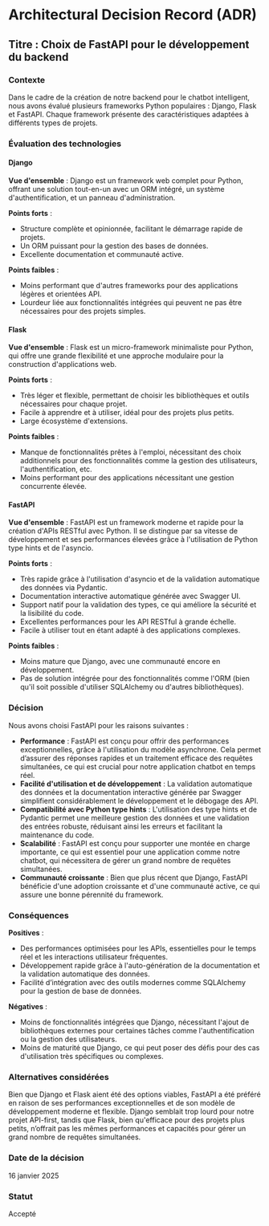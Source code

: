 # Architectural Decision Record (ADR)

## Titre : Choix de FastAPI pour le développement du backend

### Contexte

Dans le cadre de la création de notre backend pour le chatbot intelligent, nous avons évalué plusieurs frameworks Python populaires : Django, Flask et FastAPI. Chaque framework présente des caractéristiques adaptées à différents types de projets.

### Évaluation des technologies

#### Django

**Vue d'ensemble** : Django est un framework web complet pour Python, offrant une solution tout-en-un avec un ORM intégré, un système d'authentification, et un panneau d'administration.

**Points forts** :
- Structure complète et opinionnée, facilitant le démarrage rapide de projets.
- Un ORM puissant pour la gestion des bases de données.
- Excellente documentation et communauté active.

**Points faibles** :
- Moins performant que d'autres frameworks pour des applications légères et orientées API.
- Lourdeur liée aux fonctionnalités intégrées qui peuvent ne pas être nécessaires pour des projets simples.

#### Flask

**Vue d'ensemble** : Flask est un micro-framework minimaliste pour Python, qui offre une grande flexibilité et une approche modulaire pour la construction d'applications web.

**Points forts** :
- Très léger et flexible, permettant de choisir les bibliothèques et outils nécessaires pour chaque projet.
- Facile à apprendre et à utiliser, idéal pour des projets plus petits.
- Large écosystème d'extensions.

**Points faibles** :
- Manque de fonctionnalités prêtes à l'emploi, nécessitant des choix additionnels pour des fonctionnalités comme la gestion des utilisateurs, l'authentification, etc.
- Moins performant pour des applications nécessitant une gestion concurrente élevée.

#### FastAPI

**Vue d'ensemble** : FastAPI est un framework moderne et rapide pour la création d'APIs RESTful avec Python. Il se distingue par sa vitesse de développement et ses performances élevées grâce à l'utilisation de Python type hints et de l'asyncio.

**Points forts** :
- Très rapide grâce à l'utilisation d'asyncio et de la validation automatique des données via Pydantic.
- Documentation interactive automatique générée avec Swagger UI.
- Support natif pour la validation des types, ce qui améliore la sécurité et la lisibilité du code.
- Excellentes performances pour les API RESTful à grande échelle.
- Facile à utiliser tout en étant adapté à des applications complexes.

**Points faibles** :
- Moins mature que Django, avec une communauté encore en développement.
- Pas de solution intégrée pour des fonctionnalités comme l'ORM (bien qu'il soit possible d'utiliser SQLAlchemy ou d'autres bibliothèques).

### Décision

Nous avons choisi FastAPI pour les raisons suivantes :

- **Performance** : FastAPI est conçu pour offrir des performances exceptionnelles, grâce à l'utilisation du modèle asynchrone. Cela permet d’assurer des réponses rapides et un traitement efficace des requêtes simultanées, ce qui est crucial pour notre application chatbot en temps réel.
- **Facilité d'utilisation et de développement** : La validation automatique des données et la documentation interactive générée par Swagger simplifient considérablement le développement et le débogage des API.
- **Compatibilité avec Python type hints** : L'utilisation des type hints et de Pydantic permet une meilleure gestion des données et une validation des entrées robuste, réduisant ainsi les erreurs et facilitant la maintenance du code.
- **Scalabilité** : FastAPI est conçu pour supporter une montée en charge importante, ce qui est essentiel pour une application comme notre chatbot, qui nécessitera de gérer un grand nombre de requêtes simultanées.
- **Communauté croissante** : Bien que plus récent que Django, FastAPI bénéficie d'une adoption croissante et d'une communauté active, ce qui assure une bonne pérennité du framework.

### Conséquences

**Positives** :
- Des performances optimisées pour les APIs, essentielles pour le temps réel et les interactions utilisateur fréquentes.
- Développement rapide grâce à l'auto-génération de la documentation et la validation automatique des données.
- Facilité d’intégration avec des outils modernes comme SQLAlchemy pour la gestion de base de données.

**Négatives** :
- Moins de fonctionnalités intégrées que Django, nécessitant l'ajout de bibliothèques externes pour certaines tâches comme l'authentification ou la gestion des utilisateurs.
- Moins de maturité que Django, ce qui peut poser des défis pour des cas d'utilisation très spécifiques ou complexes.

### Alternatives considérées

Bien que Django et Flask aient été des options viables, FastAPI a été préféré en raison de ses performances exceptionnelles et de son modèle de développement moderne et flexible. Django semblait trop lourd pour notre projet API-first, tandis que Flask, bien qu'efficace pour des projets plus petits, n’offrait pas les mêmes performances et capacités pour gérer un grand nombre de requêtes simultanées.

### Date de la décision

16 janvier 2025

### Statut

Accepté